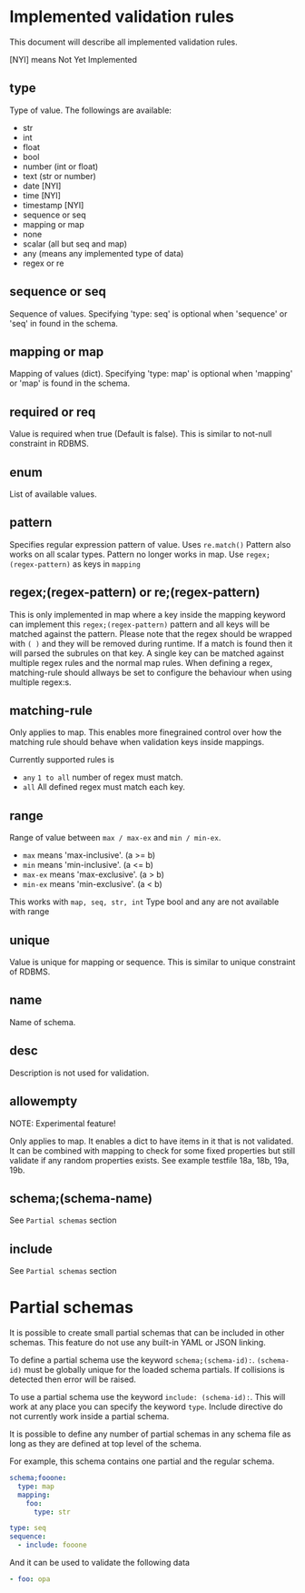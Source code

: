 # Implemented validation rules

This document will describe all implemented validation rules.

[NYI] means Not Yet Implemented


## type

Type of value. 
The followings are available:

 - str
 - int
 - float
 - bool
 - number (int or float)
 - text (str or number)
 - date [NYI]
 - time [NYI]
 - timestamp [NYI]
 - sequence or seq
 - mapping or map
 - none
 - scalar (all but seq and map)
 - any (means any implemented type of data)
 - regex or re


## sequence or seq

Sequence of values. Specifying 'type: seq' is optional when 'sequence' or 'seq' in found in the schema.


## mapping or map

Mapping of values (dict). Specifying 'type: map' is optional when 'mapping' or 'map' is found in the schema.


## required or req

Value is required when true (Default is false). This is similar to not-null constraint in RDBMS.


## enum

List of available values.


## pattern

Specifies regular expression pattern of value. Uses ``re.match()``
Pattern also works on all scalar types.
Pattern no longer works in map. Use ``regex;(regex-pattern)`` as keys in ``mapping``


## regex;(regex-pattern) or re;(regex-pattern)

This is only implemented in map where a key inside the mapping keyword can implement this ``regex;(regex-pattern)`` pattern and all keys will be matched against the pattern. Please note that the regex should be wrapped with `( )` and they will be removed during runtime.
If a match is found then it will parsed the subrules on that key. A single key can be matched against multiple regex rules and the normal map rules.
When defining a regex, matching-rule should allways be set to configure the behaviour when using multiple regex:s.


## matching-rule

Only applies to map. This enables more finegrained control over how the matching rule should behave when validation keys inside mappings.

Currently supported rules is

 - `any` `1 to all` number of regex must match.
 - `all` All defined regex must match each key.


## range

Range of value between ``max / max-ex`` and ``min / min-ex``.

 - ``max`` means 'max-inclusive'. (a >= b)
 - ``min`` means 'min-inclusive'. (a <= b)
 - ``max-ex`` means 'max-exclusive'. (a > b)
 - ``min-ex`` means 'min-exclusive'. (a < b)

This works with ``map, seq, str, int``
Type bool and any are not available with range


## unique

Value is unique for mapping or sequence. 
This is similar to unique constraint of RDBMS.


## name

Name of schema.


## desc

Description is not used for validation.


## allowempty

NOTE: Experimental feature!

Only applies to map. It enables a dict to have items in it that is not validated. It can be combined with mapping to check for some fixed properties but still validate if any random properties exists. See example testfile 18a, 18b, 19a, 19b.


## schema;(schema-name)

See ``Partial schemas`` section


## include

See ``Partial schemas`` section


# Partial schemas

It is possible to create small partial schemas that can be included in other schemas. This feature do not use any built-in YAML or JSON linking.

To define a partial schema use the keyword ``schema;(schema-id):``. ``(schema-id)`` must be globally unique for the loaded schema partials. If collisions is detected then error will be raised.

To use a partial schema use the keyword ``include: (schema-id):``. This will work at any place you can specify the keyword ``type``. Include directive do not currently work inside a partial schema.

It is possible to define any number of partial schemas in any schema file as long as they are defined at top level of the schema.

For example, this schema contains one partial and the regular schema.

```yaml
schema;fooone:
  type: map
  mapping:
    foo:
      type: str

type: seq
sequence:
  - include: fooone
```

And it can be used to validate the following data

```yaml
- foo: opa
```
